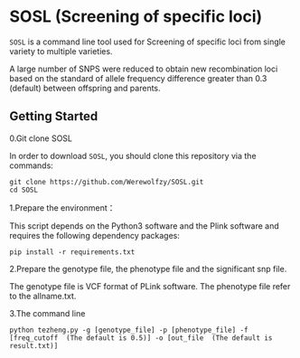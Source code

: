 # SOSL (Screening of specific loci)
`SOSL` is a command line tool used for Screening of specific loci from single variety to multiple varieties. 

A large number of SNPS were reduced to obtain new recombination loci based on the standard of allele frequency difference greater than 0.3 (default) between offspring and parents.

## Getting Started
0.Git clone SOSL

In order to download `SOSL`, you should clone this repository via the commands:
```
git clone https://github.com/Werewolfzy/SOSL.git
cd SOSL
```

1.Prepare the environment：

This script depends on the Python3 software and the Plink software and requires the following dependency packages:
```
pip install -r requirements.txt
```

2.Prepare the genotype file, the phenotype file and the significant snp file.

The genotype file is VCF format of PLink software. The phenotype file refer to the allname.txt.

3.The command line
```
python tezheng.py -g [genotype_file] -p [phenotype_file] -f [freq_cutoff  (The default is 0.5)] -o [out_file  (The default is result.txt)]
```










